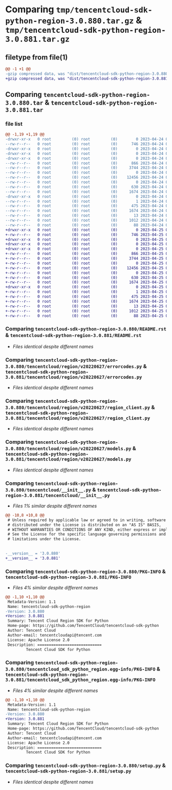 # Comparing `tmp/tencentcloud-sdk-python-region-3.0.880.tar.gz` & `tmp/tencentcloud-sdk-python-region-3.0.881.tar.gz`

## filetype from file(1)

```diff
@@ -1 +1 @@
-gzip compressed data, was "dist/tencentcloud-sdk-python-region-3.0.880.tar", last modified: Mon Apr 24 03:25:01 2023, max compression
+gzip compressed data, was "dist/tencentcloud-sdk-python-region-3.0.881.tar", last modified: Tue Apr 25 00:49:53 2023, max compression
```

## Comparing `tencentcloud-sdk-python-region-3.0.880.tar` & `tencentcloud-sdk-python-region-3.0.881.tar`

### file list

```diff
@@ -1,19 +1,19 @@
-drwxr-xr-x   0 root         (0) root         (0)        0 2023-04-24 03:25:01.000000 tencentcloud-sdk-python-region-3.0.880/
--rw-r--r--   0 root         (0) root         (0)      746 2023-04-24 03:25:00.000000 tencentcloud-sdk-python-region-3.0.880/README.rst
-drwxr-xr-x   0 root         (0) root         (0)        0 2023-04-24 03:25:01.000000 tencentcloud-sdk-python-region-3.0.880/tencentcloud/
-drwxr-xr-x   0 root         (0) root         (0)        0 2023-04-24 03:25:01.000000 tencentcloud-sdk-python-region-3.0.880/tencentcloud/region/
-drwxr-xr-x   0 root         (0) root         (0)        0 2023-04-24 03:25:01.000000 tencentcloud-sdk-python-region-3.0.880/tencentcloud/region/v20220627/
--rw-r--r--   0 root         (0) root         (0)      866 2023-04-24 03:25:00.000000 tencentcloud-sdk-python-region-3.0.880/tencentcloud/region/v20220627/errorcodes.py
--rw-r--r--   0 root         (0) root         (0)     3744 2023-04-24 03:25:00.000000 tencentcloud-sdk-python-region-3.0.880/tencentcloud/region/v20220627/region_client.py
--rw-r--r--   0 root         (0) root         (0)        0 2023-04-24 03:25:00.000000 tencentcloud-sdk-python-region-3.0.880/tencentcloud/region/v20220627/__init__.py
--rw-r--r--   0 root         (0) root         (0)    12456 2023-04-24 03:25:00.000000 tencentcloud-sdk-python-region-3.0.880/tencentcloud/region/v20220627/models.py
--rw-r--r--   0 root         (0) root         (0)        0 2023-04-24 03:25:00.000000 tencentcloud-sdk-python-region-3.0.880/tencentcloud/region/__init__.py
--rw-r--r--   0 root         (0) root         (0)      630 2023-04-24 03:25:00.000000 tencentcloud-sdk-python-region-3.0.880/tencentcloud/__init__.py
--rw-r--r--   0 root         (0) root         (0)     1674 2023-04-24 03:25:01.000000 tencentcloud-sdk-python-region-3.0.880/PKG-INFO
-drwxr-xr-x   0 root         (0) root         (0)        0 2023-04-24 03:25:01.000000 tencentcloud-sdk-python-region-3.0.880/tencentcloud_sdk_python_region.egg-info/
--rw-r--r--   0 root         (0) root         (0)        1 2023-04-24 03:25:01.000000 tencentcloud-sdk-python-region-3.0.880/tencentcloud_sdk_python_region.egg-info/dependency_links.txt
--rw-r--r--   0 root         (0) root         (0)      475 2023-04-24 03:25:01.000000 tencentcloud-sdk-python-region-3.0.880/tencentcloud_sdk_python_region.egg-info/SOURCES.txt
--rw-r--r--   0 root         (0) root         (0)     1674 2023-04-24 03:25:01.000000 tencentcloud-sdk-python-region-3.0.880/tencentcloud_sdk_python_region.egg-info/PKG-INFO
--rw-r--r--   0 root         (0) root         (0)       13 2023-04-24 03:25:01.000000 tencentcloud-sdk-python-region-3.0.880/tencentcloud_sdk_python_region.egg-info/top_level.txt
--rw-r--r--   0 root         (0) root         (0)     1012 2023-04-24 03:25:00.000000 tencentcloud-sdk-python-region-3.0.880/setup.py
--rw-r--r--   0 root         (0) root         (0)       88 2023-04-24 03:25:01.000000 tencentcloud-sdk-python-region-3.0.880/setup.cfg
+drwxr-xr-x   0 root         (0) root         (0)        0 2023-04-25 00:49:53.000000 tencentcloud-sdk-python-region-3.0.881/
+-rw-r--r--   0 root         (0) root         (0)      746 2023-04-25 00:49:53.000000 tencentcloud-sdk-python-region-3.0.881/README.rst
+drwxr-xr-x   0 root         (0) root         (0)        0 2023-04-25 00:49:53.000000 tencentcloud-sdk-python-region-3.0.881/tencentcloud/
+drwxr-xr-x   0 root         (0) root         (0)        0 2023-04-25 00:49:53.000000 tencentcloud-sdk-python-region-3.0.881/tencentcloud/region/
+drwxr-xr-x   0 root         (0) root         (0)        0 2023-04-25 00:49:53.000000 tencentcloud-sdk-python-region-3.0.881/tencentcloud/region/v20220627/
+-rw-r--r--   0 root         (0) root         (0)      866 2023-04-25 00:49:53.000000 tencentcloud-sdk-python-region-3.0.881/tencentcloud/region/v20220627/errorcodes.py
+-rw-r--r--   0 root         (0) root         (0)     3744 2023-04-25 00:49:53.000000 tencentcloud-sdk-python-region-3.0.881/tencentcloud/region/v20220627/region_client.py
+-rw-r--r--   0 root         (0) root         (0)        0 2023-04-25 00:49:53.000000 tencentcloud-sdk-python-region-3.0.881/tencentcloud/region/v20220627/__init__.py
+-rw-r--r--   0 root         (0) root         (0)    12456 2023-04-25 00:49:53.000000 tencentcloud-sdk-python-region-3.0.881/tencentcloud/region/v20220627/models.py
+-rw-r--r--   0 root         (0) root         (0)        0 2023-04-25 00:49:53.000000 tencentcloud-sdk-python-region-3.0.881/tencentcloud/region/__init__.py
+-rw-r--r--   0 root         (0) root         (0)      630 2023-04-25 00:49:53.000000 tencentcloud-sdk-python-region-3.0.881/tencentcloud/__init__.py
+-rw-r--r--   0 root         (0) root         (0)     1674 2023-04-25 00:49:53.000000 tencentcloud-sdk-python-region-3.0.881/PKG-INFO
+drwxr-xr-x   0 root         (0) root         (0)        0 2023-04-25 00:49:53.000000 tencentcloud-sdk-python-region-3.0.881/tencentcloud_sdk_python_region.egg-info/
+-rw-r--r--   0 root         (0) root         (0)        1 2023-04-25 00:49:53.000000 tencentcloud-sdk-python-region-3.0.881/tencentcloud_sdk_python_region.egg-info/dependency_links.txt
+-rw-r--r--   0 root         (0) root         (0)      475 2023-04-25 00:49:53.000000 tencentcloud-sdk-python-region-3.0.881/tencentcloud_sdk_python_region.egg-info/SOURCES.txt
+-rw-r--r--   0 root         (0) root         (0)     1674 2023-04-25 00:49:53.000000 tencentcloud-sdk-python-region-3.0.881/tencentcloud_sdk_python_region.egg-info/PKG-INFO
+-rw-r--r--   0 root         (0) root         (0)       13 2023-04-25 00:49:53.000000 tencentcloud-sdk-python-region-3.0.881/tencentcloud_sdk_python_region.egg-info/top_level.txt
+-rw-r--r--   0 root         (0) root         (0)     1012 2023-04-25 00:49:53.000000 tencentcloud-sdk-python-region-3.0.881/setup.py
+-rw-r--r--   0 root         (0) root         (0)       88 2023-04-25 00:49:53.000000 tencentcloud-sdk-python-region-3.0.881/setup.cfg
```

### Comparing `tencentcloud-sdk-python-region-3.0.880/README.rst` & `tencentcloud-sdk-python-region-3.0.881/README.rst`

 * *Files identical despite different names*

### Comparing `tencentcloud-sdk-python-region-3.0.880/tencentcloud/region/v20220627/errorcodes.py` & `tencentcloud-sdk-python-region-3.0.881/tencentcloud/region/v20220627/errorcodes.py`

 * *Files identical despite different names*

### Comparing `tencentcloud-sdk-python-region-3.0.880/tencentcloud/region/v20220627/region_client.py` & `tencentcloud-sdk-python-region-3.0.881/tencentcloud/region/v20220627/region_client.py`

 * *Files identical despite different names*

### Comparing `tencentcloud-sdk-python-region-3.0.880/tencentcloud/region/v20220627/models.py` & `tencentcloud-sdk-python-region-3.0.881/tencentcloud/region/v20220627/models.py`

 * *Files identical despite different names*

### Comparing `tencentcloud-sdk-python-region-3.0.880/tencentcloud/__init__.py` & `tencentcloud-sdk-python-region-3.0.881/tencentcloud/__init__.py`

 * *Files 1% similar despite different names*

```diff
@@ -10,8 +10,8 @@
 # Unless required by applicable law or agreed to in writing, software
 # distributed under the License is distributed on an "AS IS" BASIS,
 # WITHOUT WARRANTIES OR CONDITIONS OF ANY KIND, either express or implied.
 # See the License for the specific language governing permissions and
 # limitations under the License.
 
 
-__version__ = '3.0.880'
+__version__ = '3.0.881'
```

### Comparing `tencentcloud-sdk-python-region-3.0.880/PKG-INFO` & `tencentcloud-sdk-python-region-3.0.881/PKG-INFO`

 * *Files 4% similar despite different names*

```diff
@@ -1,10 +1,10 @@
 Metadata-Version: 1.1
 Name: tencentcloud-sdk-python-region
-Version: 3.0.880
+Version: 3.0.881
 Summary: Tencent Cloud Region SDK for Python
 Home-page: https://github.com/TencentCloud/tencentcloud-sdk-python
 Author: Tencent Cloud
 Author-email: tencentcloudapi@tencent.com
 License: Apache License 2.0
 Description: ============================
         Tencent Cloud SDK for Python
```

### Comparing `tencentcloud-sdk-python-region-3.0.880/tencentcloud_sdk_python_region.egg-info/PKG-INFO` & `tencentcloud-sdk-python-region-3.0.881/tencentcloud_sdk_python_region.egg-info/PKG-INFO`

 * *Files 4% similar despite different names*

```diff
@@ -1,10 +1,10 @@
 Metadata-Version: 1.1
 Name: tencentcloud-sdk-python-region
-Version: 3.0.880
+Version: 3.0.881
 Summary: Tencent Cloud Region SDK for Python
 Home-page: https://github.com/TencentCloud/tencentcloud-sdk-python
 Author: Tencent Cloud
 Author-email: tencentcloudapi@tencent.com
 License: Apache License 2.0
 Description: ============================
         Tencent Cloud SDK for Python
```

### Comparing `tencentcloud-sdk-python-region-3.0.880/setup.py` & `tencentcloud-sdk-python-region-3.0.881/setup.py`

 * *Files identical despite different names*

